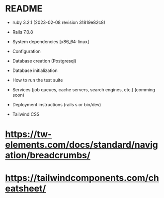 # README

* ruby 3.2.1 (2023-02-08 revision 31819e82c8)

* Rails 7.0.8 

* System dependencies [x86_64-linux]

* Configuration

* Database creation (Postgresql)

* Database initialization

* How to run the test suite

* Services (job queues, cache servers, search engines, etc.) (comming soon)

* Deployment instructions (rails s or bin/dev)

* Tailwind CSS

# https://tw-elements.com/docs/standard/navigation/breadcrumbs/

# https://tailwindcomponents.com/cheatsheet/